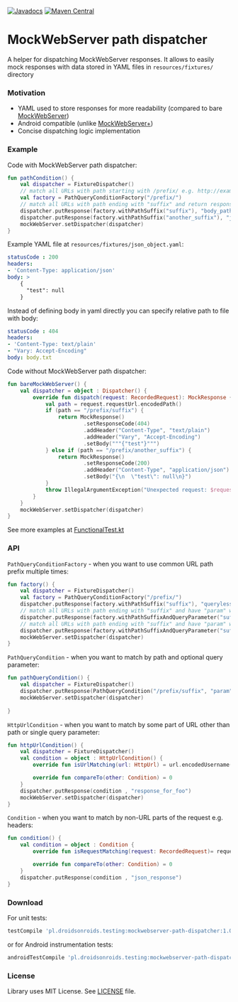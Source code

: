 [![Javadocs](https://javadoc.io/badge/pl.droidsonroids.testing/mockwebserver-path-dispatcher.svg?color=blue)](https://javadoc.io/doc/pl.droidsonroids.testing/mockwebserver-path-dispatcher)
[![Maven Central](https://maven-badges.herokuapp.com/maven-central/pl.droidsonroids.testing/mockwebserver-path-dispatcher/badge.svg?style=flat)](https://maven-badges.herokuapp.com/maven-central/pl.droidsonroids.testing/mockwebserver-path-dispatcher)

MockWebServer path dispatcher
=============

A helper for dispatching MockWebServer responses. It allows to easily mock responses with data stored in YAML files in `resources/fixtures/` directory 


### Motivation

- YAML used to store responses for more readability (compared to bare [MockWebServer](https://github.com/square/okhttp/tree/master/mockwebserver))
- Android compatible (unlike [MockWebServer+](https://github.com/orhanobut/mockwebserverplus))
- Concise dispatching logic implementation

### Example

Code with MockWebServer path dispatcher:
```kotlin
fun pathCondition() {
    val dispatcher = FixtureDispatcher()
    // match all URLs with path starting with /prefix/ e.g. http://example.test/prefix/
    val factory = PathQueryConditionFactory("/prefix/")
    // match all URLs with path ending with "suffix" and return response from fixtures/body_path.yaml
    dispatcher.putResponse(factory.withPathSuffix("suffix"), "body_path")
    dispatcher.putResponse(factory.withPathSuffix("another_suffix"), "json_object")
    mockWebServer.setDispatcher(dispatcher)
}
```
Example YAML file at `resources/fixtures/json_object.yaml`:
```yaml
statusCode : 200
headers:
- 'Content-Type: application/json'
body: >
    {
      "test": null
    }
```
Instead of defining body in yaml directly you can specify relative path to file with body:
```yaml
statusCode : 404
headers:
- 'Content-Type: text/plain'
- "Vary: Accept-Encoding"
body: body.txt
```

Code without MockWebServer path dispatcher:
```kotlin
fun bareMockWebServer() {
    val dispatcher = object : Dispatcher() {
        override fun dispatch(request: RecordedRequest): MockResponse {
            val path = request.requestUrl.encodedPath()
            if (path == "/prefix/suffix") {
                return MockResponse()
                        .setResponseCode(404)
                        .addHeader("Content-Type", "text/plain")
                        .addHeader("Vary", "Accept-Encoding")
                        .setBody("""{"test"}""")
            } else if (path == "/prefix/another_suffix") {
                return MockResponse()
                        .setResponseCode(200)
                        .addHeader("Content-Type", "application/json")
                        .setBody("{\n  \"test\": null\n}")
            }
            throw IllegalArgumentException("Unexpected request: $request")
        }
    }
    mockWebServer.setDispatcher(dispatcher)
}
```

See more examples at [FunctionalTest.kt](dispatcher/src/test/kotlin/pl/droidsonroids/testing/mockwebserver/FunctionalTest.kt)

### API

`PathQueryConditionFactory` - when you want to use common URL path prefix multiple times:

```kotlin
fun factory() {
    val dispatcher = FixtureDispatcher()
    val factory = PathQueryConditionFactory("/prefix/")
    dispatcher.putResponse(factory.withPathSuffix("suffix"), "queryless_response")
    // match all URLs with path ending with "suffix" and have "param" with any value as query parameter e.g. http://example.test/prefix/user/suffix?param
    dispatcher.putResponse(factory.withPathSuffixAndQueryParameter("suffix", "param"), "response_with_query_parameter")
    // match all URLs with path ending with "suffix" and have "param" with "value" as query parameter e.g. http://example.test/prefix/user/suffix?param=value
    dispatcher.putResponse(factory.withPathSuffixAndQueryParameter("suffix", "param", "value"), "response_with_query_parameter_and_value")
    mockWebServer.setDispatcher(dispatcher)
}
```

`PathQueryCondition` - when you want to match by path and optional query parameter:

```kotlin
fun pathQueryCondition() {
    val dispatcher = FixtureDispatcher()
    dispatcher.putResponse(PathQueryCondition("/prefix/suffix", "param", "value"), "response_with_query_parameter_and_value")
    mockWebServer.setDispatcher(dispatcher)
    
}
```

`HttpUrlCondition` - when you want to match by some part of URL other than path or single query parameter:

```kotlin
fun httpUrlCondition() {
    val dispatcher = FixtureDispatcher()
    val condition = object : HttpUrlCondition() {
        override fun isUrlMatching(url: HttpUrl) = url.encodedUsername() == "foo"

        override fun compareTo(other: Condition) = 0
    }
    dispatcher.putResponse(condition , "response_for_foo")
    mockWebServer.setDispatcher(dispatcher)    
}
```

`Condition` - when you want to match by non-URL parts of the request e.g. headers:

```kotlin
fun condition() {
    val condition = object : Condition {
        override fun isRequestMatching(request: RecordedRequest)= request.getHeader("Content-Type") == "application/json"

        override fun compareTo(other: Condition) = 0
    }
    dispatcher.putResponse(condition , "json_response")   
}
```

### Download
For unit tests:
```gradle
testCompile 'pl.droidsonroids.testing:mockwebserver-path-dispatcher:1.0.0'
```
or for Android instrumentation tests:
```gradle
androidTestCompile 'pl.droidsonroids.testing:mockwebserver-path-dispatcher:1.0.0'
```

### License
Library uses MIT License. See [LICENSE](LICENSE) file.